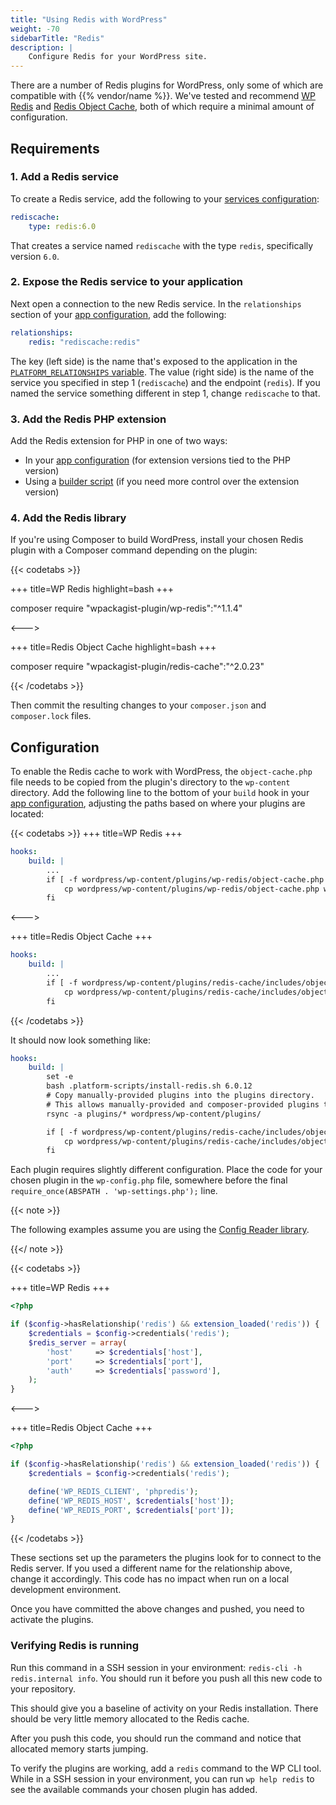 ```yaml
---
title: "Using Redis with WordPress"
weight: -70
sidebarTitle: "Redis"
description: |
    Configure Redis for your WordPress site.
---
```


There are a number of Redis plugins for WordPress, only some of which are compatible with {{% vendor/name %}}.
We've tested and recommend [WP Redis](https://wordpress.org/plugins/wp-redis/)
and [Redis Object Cache](https://wordpress.org/plugins/redis-cache/),
both of which require a minimal amount of configuration.

## Requirements

### 1. Add a Redis service

To create a Redis service, add the following to your [services configuration](../../add-services/_index.md):

```yaml {configFile="services"}
rediscache:
    type: redis:6.0
```

That creates a service named `rediscache` with the type `redis`, specifically version `6.0`.

### 2. Expose the Redis service to your application

Next open a connection to the new Redis service.
In the `relationships` section of your [app configuration](../../create-apps/_index.md),
add the following:

```yaml {configFile="app"}
relationships:
    redis: "rediscache:redis"
```

The key (left side) is the name that's exposed to the application in the [`PLATFORM_RELATIONSHIPS` variable](../../development/variables/use-variables.md#use-provided-variables).
The value (right side) is the name of the service you specified in step 1 (`rediscache`) and the endpoint (`redis`).
If you named the service something different in step 1, change `rediscache` to that.

### 3. Add the Redis PHP extension

Add the Redis extension for PHP in one of two ways:

* In your [app configuration](/create-apps/app-reference/single-runtime-image.md#extensions) (for extension versions tied to the PHP version)
* Using a [builder script](../../languages/php/redis.md) (if you need more control over the extension version)

### 4. Add the Redis library

If you're using Composer to build WordPress,
install your chosen Redis plugin with a Composer command depending on the plugin:

{{< codetabs >}}

+++
title=WP Redis
highlight=bash
+++

composer require "wpackagist-plugin/wp-redis":"^1.1.4"

<--->

+++
title=Redis Object Cache
highlight=bash
+++

composer require "wpackagist-plugin/redis-cache":"^2.0.23"

{{< /codetabs >}}

Then commit the resulting changes to your `composer.json` and `composer.lock` files.

## Configuration

To enable the Redis cache to work with WordPress,
the `object-cache.php` file needs to be copied from the plugin's directory to the `wp-content` directory.
Add the following line to the bottom of your `build` hook in your [app configuration](/create-apps/app-reference/single-runtime-image.md#hooks),
adjusting the paths based on where your plugins are located:

{{< codetabs >}}
+++
title=WP Redis
+++

```yaml {configFile="app"}
hooks:
    build: |
        ...
        if [ -f wordpress/wp-content/plugins/wp-redis/object-cache.php ]; then
            cp wordpress/wp-content/plugins/wp-redis/object-cache.php wordpress/wp-content/object-cache.php
        fi
```

<--->

+++
title=Redis Object Cache
+++

```yaml {configFile="app"}
hooks:
    build: |
        ...
        if [ -f wordpress/wp-content/plugins/redis-cache/includes/object-cache.php ]; then
            cp wordpress/wp-content/plugins/redis-cache/includes/object-cache.php wordpress/wp-content/object-cache.php
        fi
```

{{< /codetabs >}}

It should now look something like:

```yaml {configFile="app"}
hooks:
    build: |
        set -e
        bash .platform-scripts/install-redis.sh 6.0.12
        # Copy manually-provided plugins into the plugins directory.
        # This allows manually-provided and composer-provided plugins to coexist.
        rsync -a plugins/* wordpress/wp-content/plugins/

        if [ -f wordpress/wp-content/plugins/redis-cache/includes/object-cache.php ]; then
            cp wordpress/wp-content/plugins/redis-cache/includes/object-cache.php wordpress/wp-content/object-cache.php
        fi
```

Each plugin requires slightly different configuration.
Place the code for your chosen plugin in the `wp-config.php` file,
somewhere before the final `require_once(ABSPATH . 'wp-settings.php');` line.

{{< note >}}

The following examples assume you are using the [Config Reader library](../../development/variables/use-variables.md#access-variables-in-your-app).

{{</ note >}}

{{< codetabs >}}

+++
title=WP Redis
+++

```php {location="wp-config.php"}
<?php

if ($config->hasRelationship('redis') && extension_loaded('redis')) {
    $credentials = $config->credentials('redis');
    $redis_server = array(
        'host'     => $credentials['host'],
        'port'     => $credentials['port'],
        'auth'     => $credentials['password'],
    );
}
```

<--->

+++
title=Redis Object Cache
+++

```php {location="wp-config.php"}
<?php

if ($config->hasRelationship('redis') && extension_loaded('redis')) {
    $credentials = $config->credentials('redis');

    define('WP_REDIS_CLIENT', 'phpredis');
    define('WP_REDIS_HOST', $credentials['host']);
    define('WP_REDIS_PORT', $credentials['port']);
}
```

{{< /codetabs >}}

These sections set up the parameters the plugins look for to connect to the Redis server.
If you used a different name for the relationship above, change it accordingly.
This code has no impact when run on a local development environment.

Once you have committed the above changes and pushed, you need to activate the plugins.

### Verifying Redis is running

Run this command in a SSH session in your environment: `redis-cli -h redis.internal info`.
You should run it before you push all this new code to your repository.

This should give you a baseline of activity on your Redis installation.
There should be very little memory allocated to the Redis cache.

After you push this code, you should run the command and notice that allocated memory starts jumping.

To verify the plugins are working, add a `redis` command to the WP CLI tool.
While in a SSH session in your environment,
you can run `wp help redis` to see the available commands your chosen plugin has added.
